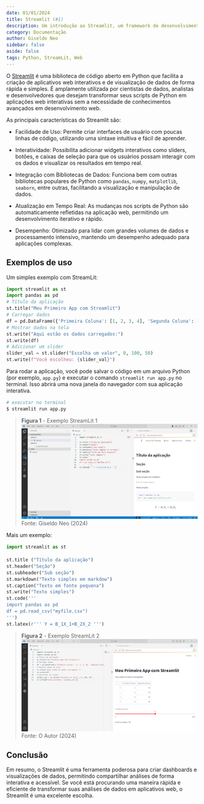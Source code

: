 ```yaml
---
date: 01/01/2024
title: Streamlit (#1)
description: Um introdução ao Streamlit, um framework de desenvolvimento rápido web para Python
category: Documentação
author: Giseldo Neo
sidebar: false
aside: false
tags: Python, StreamLit, Web
---
```


O [Streamlit](https://streamlit.io/) é uma biblioteca de código aberto em Python que facilita a criação de aplicativos web interativos e de visualização de dados de forma rápida e simples. É amplamente utilizada por cientistas de dados, analistas e desenvolvedores que desejam transformar seus scripts de Python em aplicações web interativas sem a necessidade de conhecimentos avançados em desenvolvimento web.

As principais características do Streamlit são:

* Facilidade de Uso: Permite criar interfaces de usuário com poucas linhas de código, utilizando uma sintaxe intuitiva e fácil de aprender.

* Interatividade: Possibilita adicionar widgets interativos como sliders, botões, e caixas de seleção para que os usuários possam interagir com os dados e visualizar os resultados em tempo real.

* Integração com Bibliotecas de Dados: Funciona bem com outras bibliotecas populares de Python como `pandas`, `numpy`, `matplotlib`, `seaborn`, entre outras, facilitando a visualização e manipulação de dados.

* Atualização em Tempo Real: As mudanças nos scripts de Python são automaticamente refletidas na aplicação web, permitindo um desenvolvimento iterativo e rápido.

* Desempenho: Otimizado para lidar com grandes volumes de dados e processamento intensivo, mantendo um desempenho adequado para aplicações complexas.

## Exemplos de uso

Um simples exemplo com StreamLit:

```python
import streamlit as st
import pandas as pd
# Título da aplicação
st.title("Meu Primeiro App com Streamlit")
# Carregar dados
df = pd.DataFrame({'Primeira Coluna': [1, 2, 3, 4], 'Segunda Coluna': [10, 20, 30, 40]})
# Mostrar dados na tela
st.write("Aqui estão os dados carregados:")
st.write(df)
# Adicionar um slider
slider_val = st.slider("Escolha um valor", 0, 100, 50)
st.write(f"Você escolheu: {slider_val}")
```

Para rodar a aplicação, você pode salvar o código em um arquivo Python (por exemplo, `app.py`) e executar o comando `streamlit run app.py` no terminal. Isso abrirá uma nova janela do navegador com 
sua aplicação interativa.

```sh
# executar no terminal
$ streamlit run app.py
```

>**Figura 1** - Exemplo StreamLit 1
![Streamlit exemplo 1](./2024-01-01-streamlit/exemplo1.jpg)
>Fonte: Giseldo Neo (2024)

Mais um exemplo:

```python
import streamlit as st

st.title ("Título da aplicação")
st.header("Seção")
st.subheader("Sub seção")
st.markdown("Texto simples em markdow")
st.caption("Texto em fonte pequena")
st.write("Texto simples")
st.code(''' 
import pandas as pd
df = pd.read_csv("myfile.csv")
''')
st.latex(r''' Y = B_1X_1+B_2X_2 ''')
```

>**Figura 2** - Exemplo StreamLit 2
![Streamlit exemplo 2](./2024-01-01-streamlit/exemplo2.png)
>Fonte: O Autor (2024)

## Conclusão

Em resumo, o Streamlit é uma ferramenta poderosa para criar dashboards e visualizações de dados, permitindo compartilhar análises de forma interativa e acessível. Se você está procurando uma maneira rápida e eficiente de transformar suas análises de dados em aplicativos web, o Streamlit é uma excelente escolha.
